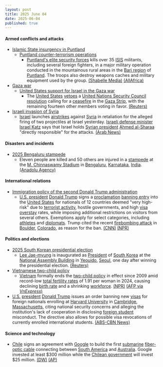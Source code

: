 ```yaml
---
layout: post
title: 2025 June 04
date: 2025-06-04
published: true
---
```



#### Armed conflicts and attacks

* [Islamic State insurgency in Puntland](https://en.wikipedia.org/wiki/Islamic_State_insurgency_in_Puntland "Islamic State insurgency in Puntland")
  * [Puntland counter-terrorism operations](https://en.wikipedia.org/wiki/Puntland_counter-terrorism_operations "Puntland counter-terrorism operations")
    * [Puntland's elite security forces](https://en.wikipedia.org/wiki/Puntland_Dervish_Force "Puntland Dervish Force") kills over 35 [ISIS](https://en.wikipedia.org/wiki/Islamic_State_%E2%80%93_Somalia_Province "Islamic State – Somalia Province") militants, including several foreign fighters, in a major military operation conducted in the mountainous rural areas in the [Bari region](https://en.wikipedia.org/wiki/Bari_Region "Bari Region") of [Puntland](https://en.wikipedia.org/wiki/Puntland "Puntland"). The troops also destroy weapons caches and military equipment used by the group. [(Shabelle Media)](https://shabellemedia.com/puntland-forces-kill-over-35-isis-fighters-in-major-offensive/) [(AllAfrica)](https://allafrica.com/stories/202506040308.html)
* [Gaza war](https://en.wikipedia.org/wiki/Gaza_war "Gaza war")
  * [United States support for Israel in the Gaza war](https://en.wikipedia.org/wiki/United_States_support_for_Israel_in_the_Gaza_war "United States support for Israel in the Gaza war")
    * The [United States](https://en.wikipedia.org/wiki/United_States "United States") [vetoes](https://en.wikipedia.org/wiki/United_Nations_Security_Council_veto_power "United Nations Security Council veto power") a [United Nations Security Council](https://en.wikipedia.org/wiki/United_Nations_Security_Council "United Nations Security Council") [resolution](https://en.wikipedia.org/wiki/United_Nations_resolution "United Nations resolution") calling for a [ceasefire](https://en.wikipedia.org/wiki/Ceasefire "Ceasefire") in the [Gaza Strip](https://en.wikipedia.org/wiki/Gaza_Strip "Gaza Strip"), with the remaining fourteen other members voting in favor. [(Reuters)](https://www.reuters.com/world/middle-east/us-backed-gaza-aid-group-halt-distribution-wednesday-un-vote-ceasefire-demand-2025-06-04/)
* [Israeli invasion of Syria](https://en.wikipedia.org/wiki/Israeli_invasion_of_Syria_%282024%E2%80%93present%29 "Israeli invasion of Syria (2024–present)")
  * [Israel](https://en.wikipedia.org/wiki/Israel "Israel") launches [airstrikes](https://en.wikipedia.org/wiki/Airstrike "Airstrike") against [Syria](https://en.wikipedia.org/wiki/Syria "Syria") in retaliation for the alleged firing of two projectiles at Israel yesterday. [Israeli defense minister](https://en.wikipedia.org/wiki/Ministry_of_Defense_%28Israel%29 "Ministry of Defense (Israel)") [Israel Katz](https://en.wikipedia.org/wiki/Israel_Katz "Israel Katz") says that Israel holds [Syrian president](https://en.wikipedia.org/wiki/Syrian_president "Syrian president") [Ahmed al-Sharaa](https://en.wikipedia.org/wiki/Ahmed_al-Sharaa "Ahmed al-Sharaa") "directly responsible" for the attacks. [(Arab News)](https://www.arabnews.com/node/2603293/middle-east)

#### Disasters and incidents

* [2025 Bengaluru stampede](https://en.wikipedia.org/wiki/2025_Bengaluru_stampede "2025 Bengaluru stampede")
  * Eleven people are killed and 50 others are injured in a [stampede](https://en.wikipedia.org/wiki/Crowd_crush "Crowd crush") at the [M. Chinnaswamy Stadium](https://en.wikipedia.org/wiki/M._Chinnaswamy_Stadium "M. Chinnaswamy Stadium") in [Bengaluru](https://en.wikipedia.org/wiki/Bengaluru "Bengaluru"), [Karnataka](https://en.wikipedia.org/wiki/Karnataka "Karnataka"), [India](https://en.wikipedia.org/wiki/India "India"). [(Anadolu Agency)](https://www.aa.com.tr/en/asia-pacific/11-killed-50-injured-in-stampede-outside-cricket-stadium-in-southern-india/3588843)

#### International relations

* [Immigration policy of the second Donald Trump administration](https://en.wikipedia.org/wiki/Immigration_policy_of_the_second_Donald_Trump_administration "Immigration policy of the second Donald Trump administration")
  * [U.S. president](https://en.wikipedia.org/wiki/U.S._president "U.S. president") [Donald Trump](https://en.wikipedia.org/wiki/Donald_Trump "Donald Trump") signs a [proclamation](https://en.wikipedia.org/wiki/Presidential_proclamation "Presidential proclamation") [banning entry](https://en.wikipedia.org/wiki/Trump_travel_ban "Trump travel ban") into the [United States](https://en.wikipedia.org/wiki/United_States "United States") for nationals of 12 countries deemed "very high-risk" due to [terrorist activity](https://en.wikipedia.org/wiki/Terrorism "Terrorism"), hostile governments, and high [visa overstay](https://en.wikipedia.org/wiki/Illegal_immigration_to_the_United_States#visa_overstay "Illegal immigration to the United States") rates, while imposing additional restrictions on visitors from several others. Exemptions apply for select categories, including [athletes](https://en.wikipedia.org/wiki/Athlete "Athlete") and [diplomats](https://en.wikipedia.org/wiki/Diplomat "Diplomat"). Trump cited the recent [firebombing attack](https://en.wikipedia.org/wiki/2025_Boulder_fire_attack "2025 Boulder fire attack") in [Boulder](https://en.wikipedia.org/wiki/Boulder%2C_Colorado "Boulder, Colorado"), [Colorado](https://en.wikipedia.org/wiki/Colorado "Colorado"), as reason for the ban. [(CNN)](https://edition.cnn.com/2025/06/04/politics/trump-travel-ban-proclamation) [(NPR)](https://www.npr.org/2025/06/04/nx-s1-5423787/trump-travel-ban)

#### Politics and elections

* [2025 South Korean presidential election](https://en.wikipedia.org/wiki/2025_South_Korean_presidential_election "2025 South Korean presidential election")
  * [Lee Jae-myung](https://en.wikipedia.org/wiki/Lee_Jae-myung "Lee Jae-myung") is inaugurated as [President](https://en.wikipedia.org/wiki/President_of_South_Korea "President of South Korea") of [South Korea](https://en.wikipedia.org/wiki/South_Korea "South Korea") at the [National Assembly Building](https://en.wikipedia.org/wiki/National_Assembly_Building_%28South_Korea%29 "National Assembly Building (South Korea)") in [Yeouido](https://en.wikipedia.org/wiki/Yeouido "Yeouido"), [Seoul](https://en.wikipedia.org/wiki/Seoul "Seoul"), one day after winning the presidential election. [(Reuters)](https://www.reuters.com/world/china/south-koreas-president-lee-jae-myung-takes-office-2025-06-04/)
* [Vietnamese two-child policy](https://en.wikipedia.org/wiki/Vietnamese_two-child_policy "Vietnamese two-child policy")
  * [Vietnam](https://en.wikipedia.org/wiki/Vietnam "Vietnam") formally ends the [two-child policy](https://en.wikipedia.org/wiki/Two-child_policy#Vietnam "Two-child policy") in effect since 2009 amid record-low [total fertility rates](https://en.wikipedia.org/wiki/Total_fertility_rate "Total fertility rate") of 1.91 per woman in 2024, causing declining [birth rate](https://en.wikipedia.org/wiki/Birth_rate "Birth rate") and a shrinking [workforce](https://en.wikipedia.org/wiki/Workforce "Workforce"). [(NPR)](https://www.npr.org/2025/06/04/g-s1-70426/vietnam-ends-2-child-policy-population) [(AFP via *VnExpress*)](https://e.vnexpress.net/news/news/vietnam-scraps-two-child-limit-4894305.html)
* [U.S.](https://en.wikipedia.org/wiki/U.S. "U.S.") [president](https://en.wikipedia.org/wiki/President_of_the_United_States "President of the United States") [Donald Trump](https://en.wikipedia.org/wiki/Donald_Trump "Donald Trump") issues an order banning new [visas](https://en.wikipedia.org/wiki/Visa_policy_of_the_United_States "Visa policy of the United States") for foreign nationals enrolling at [Harvard University](https://en.wikipedia.org/wiki/Harvard_University "Harvard University") in [Cambridge, Massachusetts](https://en.wikipedia.org/wiki/Cambridge%2C_Massachusetts "Cambridge, Massachusetts"), citing national security concerns and alleging the institution's lack of cooperation in disclosing [foreign student](https://en.wikipedia.org/wiki/International_students "International students") misconduct. The directive also allows for possible visa revocations of currently enrolled international students. [(ABS-CBN News)](https://www.abs-cbn.com/news/world/2025/6/5/trump-bans-visas-for-new-foreign-students-at-harvard-0908)

#### Science and technology

* [Chile](https://en.wikipedia.org/wiki/Chile "Chile") signs an agreement with [Google](https://en.wikipedia.org/wiki/Google "Google") to build the first [submarine](https://en.wikipedia.org/wiki/Submarine_communications_cable "Submarine communications cable") [fiber-optic cable](https://en.wikipedia.org/wiki/Fiber-optic_cable "Fiber-optic cable") connecting between [South America](https://en.wikipedia.org/wiki/South_America "South America") and [Australia](https://en.wikipedia.org/wiki/Australia "Australia"). Google invested at least $300 million while the [Chilean government](https://en.wikipedia.org/wiki/Chilean_government "Chilean government") will invest $25 million. [(DW)](https://www.dw.com/en/chile-google-sign-first-of-its-kind-deal-for-undersea-cable/a-72793864) [(AP)](https://apnews.com/article/chile-google-submarine-cable-south-pacific-f1931b8898e7bb470c24575583d40b74)
